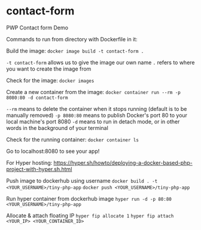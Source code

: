 # contact-form
PWP Contact form Demo

Commands to run from directory with Dockerfile in it:

Build the image:
`docker image build -t contact-form .`

`-t contact-form` allows us to give the image our own name
`.` refers to where you want to create the image from

Check for the image:
`docker images`

Create a new container from the image:
`docker container run --rm -p 8080:80 -d contact-form`

`--rm` means to delete the container when it stops running (default is to be manually removed)
`-p 8080:80` means to publish Docker's port 80 to your local machine's port 8080
`-d` means to run in detach mode, or in other words in the background of your terminal

Check for the running container:
`docker container ls`

Go to localhost:8080 to see your app!

For Hyper hosting:
https://hyper.sh/howto/deploying-a-docker-based-php-project-with-hyper.sh.html

Push image to dockerhub using username
`docker build . -t <YOUR_USERNAME>/tiny-php-app`
`docker push <YOUR_USERNAME>/tiny-php-app`

Run hyper container from dockerhub image
`hyper run -d -p 80:80 <YOUR_USERNAME>/tiny-php-app`

Allocate & attach floating IP
`hyper fip allocate 1`
`hyper fip attach <YOUR_IP> <YOUR_CONTAINER_ID>`
